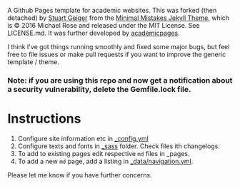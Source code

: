 A Github Pages template for academic websites. This was forked (then detached) by [Stuart Geiger](https://github.com/staeiou) from the [Minimal Mistakes Jekyll Theme](https://mmistakes.github.io/minimal-mistakes/), which is © 2016 Michael Rose and released under the MIT License. See LICENSE.md. It was further developed by [academicpages](https://github.com/academicpages/academicpages.github.io).

I think I've got things running smoothly and fixed some major bugs, but feel free to file issues or make pull requests if you want to improve the generic template / theme.

### Note: if you are using this repo and now get a notification about a security vulnerability, delete the Gemfile.lock file. 

# Instructions

1. Configure site information etc in [_config.yml](./_config.yml)
2. Configure texts and fonts in [_sass](_./_sass) folder. Check files ith changelogs.
3. To add to existing pages edit respective `md` files in _pages.
4. To add a new `md` page, add a listing in [_data/navigation.yml](./_data/navigation.yml).

Please let me know if you have further concerns.
